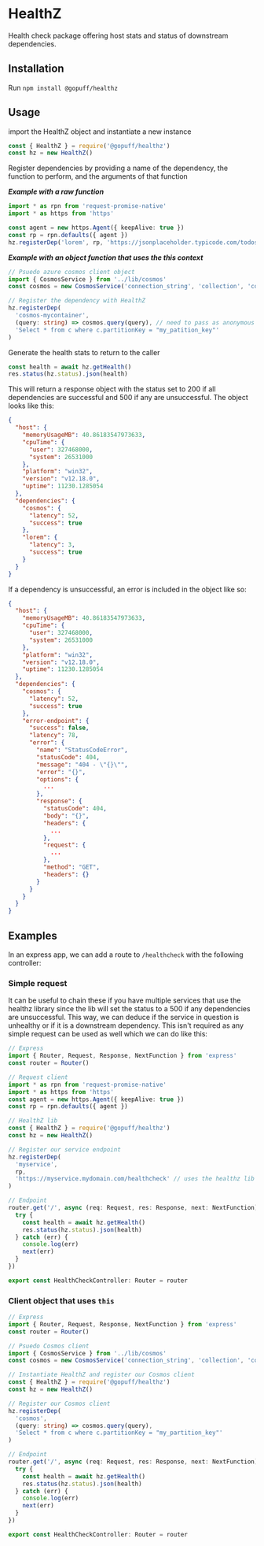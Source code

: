 # HealthZ
Health check package offering host stats and status of downstream dependencies.

## Installation
Run `npm install @gopuff/healthz`

## Usage
import the HealthZ object and instantiate a new instance
```js
const { HealthZ } = require('@gopuff/healthz')
const hz = new HealthZ()
```

Register dependencies by providing a name of the dependency, the function to perform, and the arguments of that function

**_Example with a raw function_**
```ts
import * as rpn from 'request-promise-native'
import * as https from 'https'

const agent = new https.Agent({ keepAlive: true })
const rp = rpn.defaults({ agent })
hz.registerDep('lorem', rp, 'https://jsonplaceholder.typicode.com/todos/1')
```

**_Example with an object function that uses the this context_**
```ts
// Psuedo azure cosmos client object
import { CosmosService } from '../lib/cosmos'
const cosmos = new CosmosService('connection_string', 'collection', 'container')

// Register the dependency with HealthZ
hz.registerDep(
  'cosmos-mycontainer', 
  (query: string) => cosmos.query(query), // need to pass as anonymous or we'll lose this binding
  'Select * from c where c.partitionKey = "my_patition_key"'
)
```

Generate the health stats to return to the caller
```ts
const health = await hz.getHealth()
res.status(hz.status).json(health)
```

This will return a response object with the status set to 200 if all dependencies are successful and 500 if any are unsuccessful. The object looks like this:
```json
{
  "host": {
    "memoryUsageMB": 40.86183547973633,
    "cpuTime": {
      "user": 327468000,
      "system": 26531000
    },
    "platform": "win32",
    "version": "v12.18.0",
    "uptime": 11230.1285054
  },
  "dependencies": {
    "cosmos": {
      "latency": 52,
      "success": true
    },
    "lorem": {
      "latency": 3,
      "success": true
    }
  }
}
```

If a dependency is unsuccessful, an error is included in the object like so:
```json
{
  "host": {
    "memoryUsageMB": 40.86183547973633,
    "cpuTime": {
      "user": 327468000,
      "system": 26531000
    },
    "platform": "win32",
    "version": "v12.18.0",
    "uptime": 11230.1285054
  },
  "dependencies": {
    "cosmos": {
      "latency": 52,
      "success": true
    },
    "error-endpoint": {
      "success": false,
      "latency": 78,
      "error": {
        "name": "StatusCodeError",
        "statusCode": 404,
        "message": "404 - \"{}\"",
        "error": "{}",
        "options": {
          ...
        },
        "response": {
          "statusCode": 404,
          "body": "{}",
          "headers": {
            ...
          },
          "request": {
            ...
          },
          "method": "GET",
          "headers": {}
        }
      }
    }
  }
}
```

## Examples
In an express app, we can add a route to `/healthcheck` with the following controller:

### Simple request
It can be useful to chain these if you have multiple services that use the healthz library since the lib will set the status to a 500 if any dependencies are unsuccessful. This way, we can deduce if the service in question is unhealthy or if it is a downstream dependency. This isn't required as any simple request can be used as well which we can do like this:
```ts
// Express
import { Router, Request, Response, NextFunction } from 'express'
const router = Router()

// Request client
import * as rpn from 'request-promise-native'
import * as https from 'https'
const agent = new https.Agent({ keepAlive: true })
const rp = rpn.defaults({ agent })

// HealthZ lib
const { HealthZ } = require('@gopuff/healthz')
const hz = new HealthZ()

// Register our service endpoint
hz.registerDep(
  'myservice', 
  rp, 
  'https://myservice.mydomain.com/healthcheck' // uses the healthz lib
)

// Endpoint
router.get('/', async (req: Request, res: Response, next: NextFunction) => {
  try {
    const health = await hz.getHealth()
    res.status(hz.status).json(health)
  } catch (err) {
    console.log(err)
    next(err)
  }
})

export const HealthCheckController: Router = router
```

### Client object that uses `this`
```ts
// Express
import { Router, Request, Response, NextFunction } from 'express'
const router = Router()

// Psuedo Cosmos client
import { CosmosService } from '../lib/cosmos'
const cosmos = new CosmosService('connection_string', 'collection', 'container')

// Instantiate HealthZ and register our Cosmos client
const { HealthZ } = require('@gopuff/healthz')
const hz = new HealthZ()

// Register our Cosmos client
hz.registerDep(
  'cosmos', 
  (query: string) => cosmos.query(query), 
  'Select * from c where c.partitionKey = "my_partition_key"'
)

// Endpoint
router.get('/', async (req: Request, res: Response, next: NextFunction) => {
  try {
    const health = await hz.getHealth()
    res.status(hz.status).json(health)
  } catch (err) {
    console.log(err)
    next(err)
  }
})

export const HealthCheckController: Router = router
```
